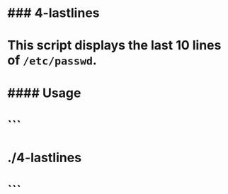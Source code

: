 # ### 4-lastlines
# This script displays the last 10 lines of `/etc/passwd`.
#
# #### Usage
# ```
# ./4-lastlines
# ```
